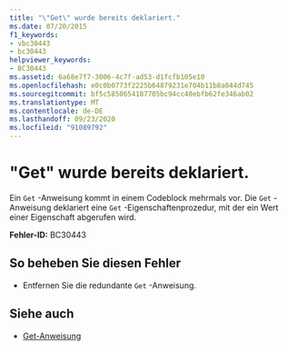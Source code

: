 ```yaml
---
title: "\"Get\" wurde bereits deklariert."
ms.date: 07/20/2015
f1_keywords:
- vbc30443
- bc30443
helpviewer_keywords:
- BC30443
ms.assetid: 6a68e7f7-3006-4c7f-ad53-d1fcfb105e10
ms.openlocfilehash: e0c0b0773f2225b64879231e704b11b8a044d745
ms.sourcegitcommit: bf5c5850654187705bc94cc40ebfb62fe346ab02
ms.translationtype: MT
ms.contentlocale: de-DE
ms.lasthandoff: 09/23/2020
ms.locfileid: "91089792"
---
```

# <a name="get-is-already-declared"></a>"Get" wurde bereits deklariert.

Ein `Get` -Anweisung kommt in einem Codeblock mehrmals vor. Die `Get` -Anweisung deklariert eine `Get` -Eigenschaftenprozedur, mit der ein Wert einer Eigenschaft abgerufen wird.  
  
 **Fehler-ID:** BC30443  
  
## <a name="to-correct-this-error"></a>So beheben Sie diesen Fehler  
  
- Entfernen Sie die redundante `Get` -Anweisung.  
  
## <a name="see-also"></a>Siehe auch

- [Get-Anweisung](../language-reference/statements/get-statement.md)
